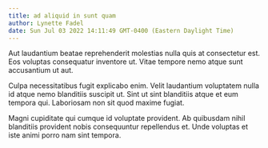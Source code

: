 ```yaml
---
title: ad aliquid in sunt quam
author: Lynette Fadel
date: Sun Jul 03 2022 14:11:49 GMT-0400 (Eastern Daylight Time)
---
```

Aut laudantium beatae reprehenderit molestias nulla quis at consectetur est. Eos voluptas consequatur inventore ut. Vitae tempore nemo atque sunt accusantium ut aut.

 Culpa necessitatibus fugit explicabo enim. Velit laudantium voluptatem nulla id atque nemo blanditiis suscipit ut. Sint ut sint blanditiis atque et eum tempora qui. Laboriosam non sit quod maxime fugiat.

 Magni cupiditate qui cumque id voluptate provident. Ab quibusdam nihil blanditiis provident nobis consequuntur repellendus et. Unde voluptas et iste animi porro nam sint tempora.